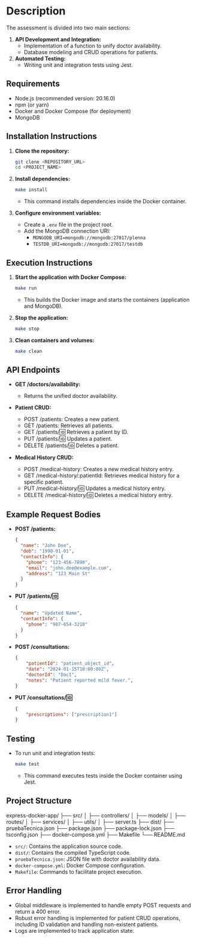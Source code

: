 # Description

The assessment is divided into two main sections:

1. **API Development and Integration:**
    * Implementation of a function to unify doctor availability.
    * Database modeling and CRUD operations for patients.
2. **Automated Testing:**
    * Writing unit and integration tests using Jest.

## Requirements

* Node.js (recommended version: 20.16.0)
* npm (or yarn)
* Docker and Docker Compose (for deployment)
* MongoDB

## Installation Instructions

1. **Clone the repository:**

    ```bash
    git clone <REPOSITORY_URL>
    cd <PROJECT_NAME>
    ```

2. **Install dependencies:**

    ```bash
    make install
    ```

    * This command installs dependencies inside the Docker container.

3. **Configure environment variables:**
    * Create a `.env` file in the project root.
    * Add the MongoDB connection URI:
        * `MONGODB_URI=mongodb://mongodb:27017/plenna`
        * `TESTDB_URI=mongodb://mongodb:27017/testdb`

## Execution Instructions

1. **Start the application with Docker Compose:**

    ```bash
    make run
    ```

    * This builds the Docker image and starts the containers (application and MongoDB).

2. **Stop the application:**

    ```bash
    make stop
    ```

3. **Clean containers and volumes:**

    ```bash
    make clean
    ```

## API Endpoints

* **GET /doctors/availability:**
  * Returns the unified doctor availability.
* **Patient CRUD:**
  * POST /patients: Creates a new patient.
  * GET /patients: Retrieves all patients.
  * GET /patients/:id: Retrieves a patient by ID.
  * PUT /patients/:id: Updates a patient.
  * DELETE /patients/:id: Deletes a patient.

* **Medical History CRUD:**
  * POST /medical-history: Creates a new medical history entry.
  * GET /medical-history/:patientId: Retrieves medical history for a specific patient.
  * PUT /medical-history/:id: Updates a medical history entry.
  * DELETE /medical-history/:id: Deletes a medical history entry.

## Example Request Bodies

* **POST /patients:**

    ```json
    {
      "name": "John Doe",
      "dob": "1990-01-01",
      "contactInfo": {
        "phone": "123-456-7890",
        "email": "john.dee@example.com",
        "address": "123 Main St"
      }
    }
    ```

* **PUT /patients/:id:**

    ```json
    {
      "name": "Updated Name",
      "contactInfo": {
        "phone": "987-654-3210"
      }
    }
    ```

* **POST /consultations:**

    ```json
    {
        "patientId": "patient_object_id",
        "date": "2024-01-15T10:00:00Z",
        "doctorId": "Doc1",
        "notes": "Patient reported mild fever.",
    }
    ```

* **PUT /consultations/:id:**

    ```json
    {
        "prescriptions": ["prescription1"]
    }
    ```

## Testing

* To run unit and integration tests:

    ```bash
    make test
    ```

  * This command executes tests inside the Docker container using Jest.

## Project Structure

express-docker-app/
├── src/
│   ├── controllers/
│   ├── models/
│   ├── routes/
│   ├── services/
│   ├── utils/
│   ├── server.ts
├── dist/
├── pruebaTecnica.json
├── package.json
├── package-lock.json
├── tsconfig.json
├── docker-compose.yml
├── Makefile
└── README.md

* `src/`: Contains the application source code.
* `dist/`: Contains the compiled TypeScript code.
* `pruebaTecnica.json`: JSON file with doctor availability data.
* `docker-compose.yml`: Docker Compose configuration.
* `Makefile`: Commands to facilitate project execution.

## Error Handling

* Global middleware is implemented to handle empty POST requests and return a 400 error.
* Robust error handling is implemented for patient CRUD operations, including ID validation and handling non-existent patients.
* Logs are implemented to track application state.
